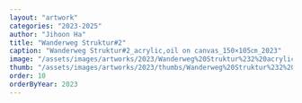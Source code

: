 ```yaml
---
layout: "artwork"
categories: "2023-2025"
author: "Jihoon Ha"
title: "Wanderweg Struktur#2"
caption: "Wanderweg Struktur#2_acrylic,oil on canvas_150×105㎝_2023"
image: "/assets/images/artworks/2023/Wanderweg%20Struktur%232%20acrylic%2Coil%20on%20canvas%20150x105cm%20%202023.jpg"
thumb: "/assets/images/artworks/2023/thumbs/Wanderweg%20Struktur%232%20acrylic%2Coil%20on%20canvas%20150x105cm%20%202023.jpg"
order: 10
orderByYear: 2023
---
```

